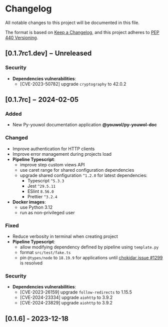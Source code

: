 <!--
  formatted using prettier inside ./doc (see TG-1998):
  cd doc && yarn && yarn prettier --write --tab-width=4 ../CHANGELOG.md

  All lines with an heading of second level must match the following regex, with the captured match a valid PEP 440 version string :
      /^## \[(.*)\] − (?:(?:Unreleased)|(?:\d\d\d\d-\d\d-\d\d))$/
  Additionally the first one of these lines is updated or created by the script `version_management.py`, and its version must be the
  current version as declared in pyproject.toml
-->

# Changelog

All notable changes to this project will be documented in this file.

The format is based on [Keep a Changelog](https://keepachangelog.com/en/1.1.0/),
and this project adheres to [PEP 440 Versioning](https://peps.python.org/pep-0440/).

## [0.1.7rc1.dev] − Unreleased

### Security

-   **Dependencies vulnerabilities**:
    -   [CVE-2023-50782] upgrade `cryptography` to 42.0.2 <!-- TG-2049 -->

## [0.1.7rc] − 2024-02-05

### Added

-   New Py-youwol documentation application **@youwol/py-youwol-doc** <!-- TG-1923, TG-1924, TG-1925, TG-1951, TG-1952, TG-1961 -->

### Changed

-   Improve authentication for HTTP clients <!-- TG-1874 -->
-   Improve error management during projects load <!-- TG-1878 -->
-   **Pipeline Typescript**:
    -   improve step custom views API <!-- TG-1862 -->
    -   use caret range for shared configuration dependencies <!-- TG-1912 -->
    -   upgrade shared configuration `^1.2.0` for latest dependencies: <!-- TG-1954, TG-1980 -->
        -   Typescript `^5.3.3`
        -   Jest `^29.5.11`
        -   ESlint `8.56.0`
        -   Prettier `^3.2.4`
-   **Docker images**:
    -   use Python 3.12 <!-- TG-1848, TG-1850 -->
    -   run as non-privileged user <!-- TG-1957 -->

### Fixed

-   Reduce verbosity in terminal when creating project <!-- TG-1735 -->
-   **Pipeline Typescript**:
    -   allow modifying dependency defined by pipeline using `template.py` <!-- TG-1911 -->
    -   format `src/test/fake.ts` <!-- TG-1706 -->
    -   pin `@types/node` to `18.19.9`
        for applications until [chokidar issue #1299](https://github.com/paulmillr/chokidar/issues/1299) is resolved <!-- TG-1983 -->

### Security

-   **Dependencies vulnerabilities**:
    -   [CVE-2023-26159] upgrade `follow-redirects` to 1.15.5 <!-- TG-1906 -->
    -   [CVE-2024-23334] upgrade `aiohttp` to 3.9.2 <!-- TG-1984 -->
    -   [CVE-2024-23829] upgrade `aiohttp` to 3.9.2 <!-- TG-1984 -->

<!-- Not worthy of inclusion
TG-1881
TG-1889
TG-1949
TG-1960
TG-1962
TG-1963
TG-1981
TG-2021
-->

## [0.1.6] - 2023-12-18
